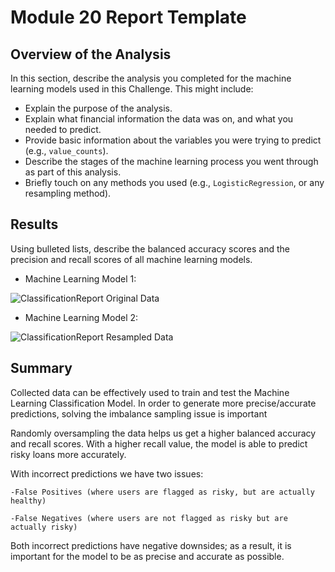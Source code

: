 # Module 20 Report Template

## Overview of the Analysis

In this section, describe the analysis you completed for the machine learning models used in this Challenge. This might include:

* Explain the purpose of the analysis.
* Explain what financial information the data was on, and what you needed to predict.
* Provide basic information about the variables you were trying to predict (e.g., `value_counts`).
* Describe the stages of the machine learning process you went through as part of this analysis.
* Briefly touch on any methods you used (e.g., `LogisticRegression`, or any resampling method).

## Results

Using bulleted lists, describe the balanced accuracy scores and the precision and recall scores of all machine learning models.

* Machine Learning Model 1:

![ClassificationReport Original Data](https://user-images.githubusercontent.com/119692456/235296898-7433c8f8-7e17-4b57-909a-136599a9c104.png)



* Machine Learning Model 2:

![ClassificationReport Resampled Data](https://user-images.githubusercontent.com/119692456/235297017-ae62b8d2-8131-4b7a-b150-3c30e94b86a2.png)


## Summary
Collected data can be effectively used to train and test the Machine Learning Classification Model. In order to generate more precise/accurate predictions, solving the imbalance sampling issue is important

Randomly oversampling the data helps us get a higher balanced accuracy and recall scores. With a higher recall value, the model is able to predict risky loans more accurately.

With incorrect predictions we have two issues:

    -False Positives (where users are flagged as risky, but are actually healthy)

    -False Negatives (where users are not flagged as risky but are actually risky)
    
Both incorrect predictions have negative downsides; as a result, it is important for the model to be as precise and accurate as possible.
